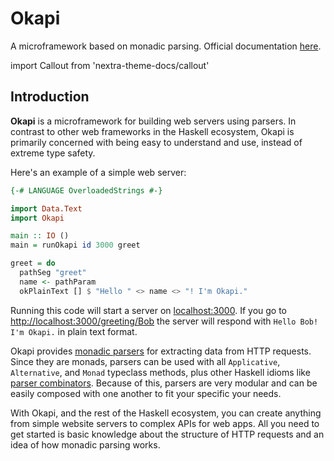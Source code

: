 # Okapi

A microframework based on monadic parsing. Official documentation [here](https://www.okapi.wiki/).

import Callout from 'nextra-theme-docs/callout'

## Introduction

**Okapi** is a microframework for building web servers using parsers.
In contrast to other web frameworks in the Haskell ecosystem, Okapi is primarily concerned with being easy to understand and use, instead of extreme type safety.

Here's an example of a simple web server:

```haskell
{-# LANGUAGE OverloadedStrings #-}

import Data.Text
import Okapi

main :: IO ()
main = runOkapi id 3000 greet

greet = do
  pathSeg "greet"
  name <- pathParam
  okPlainText [] $ "Hello " <> name <> "! I'm Okapi."
```

Running this code will start a server on [localhost:3000](http://localhost:3000.org).
If you go to [http://localhost:3000/greeting/Bob]() the server will respond with
```Hello Bob! I'm Okapi.```
in plain text format.

Okapi provides [monadic parsers](https://www.cs.nott.ac.uk/~pszgmh/monparsing.pdf) for extracting data from HTTP requests.
Since they are monads, parsers can be used with all `Applicative`, `Alternative`, and `Monad` typeclass methods, plus other Haskell idioms like [parser combinators](https://hackage.haskell.org/package/parser-combinators).
Because of this, parsers are very modular and can be easily composed with one another to fit your specific your needs.

With Okapi, and the rest of the Haskell ecosystem, you can create anything from simple website servers to complex APIs for web apps.
All you need to get started is basic knowledge about the structure of HTTP requests and an idea of how monadic parsing works.
